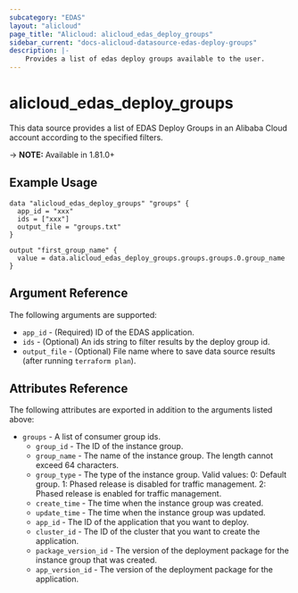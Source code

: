 ```yaml
---
subcategory: "EDAS"
layout: "alicloud"
page_title: "Alicloud: alicloud_edas_deploy_groups"
sidebar_current: "docs-alicloud-datasource-edas-deploy-groups"
description: |-
    Provides a list of edas deploy groups available to the user.
---
```


# alicloud\_edas\_deploy\_groups

This data source provides a list of EDAS Deploy Groups in an Alibaba Cloud account according to the specified filters.

-> **NOTE:** Available in 1.81.0+

## Example Usage

```
data "alicloud_edas_deploy_groups" "groups" {
  app_id = "xxx"
  ids = ["xxx"]
  output_file = "groups.txt"
}

output "first_group_name" {
  value = data.alicloud_edas_deploy_groups.groups.groups.0.group_name
}
```

## Argument Reference

The following arguments are supported:

* `app_id` - (Required) ID of the EDAS application.
* `ids` - (Optional) An ids string to filter results by the deploy group id. 
* `output_file` - (Optional) File name where to save data source results (after running `terraform plan`).

## Attributes Reference

The following attributes are exported in addition to the arguments listed above:

* `groups` - A list of consumer group ids.
  * `group_id` - The ID of the instance group.
  * `group_name` - The name of the instance group. The length cannot exceed 64 characters.
  * `group_type` - The type of the instance group. Valid values: 0: Default group. 1: Phased release is disabled for traffic management. 2: Phased release is enabled for traffic management.
  * `create_time` - The time when the instance group was created.
  * `update_time` - The time when the instance group was updated.
  * `app_id` - The ID of the application that you want to deploy.
  * `cluster_id` - The ID of the cluster that you want to create the application.
  * `package_version_id` - The version of the deployment package for the instance group that was created.
  * `app_version_id` - The version of the deployment package for the application.
  
